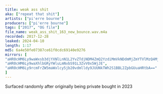 ```yaml
---
title: weak ass shit
aka: ["repeat that shit"]
artists: ["pi'erre bourne"]
producers: ["pi'erre bourne"]
tags: ["2017", "OG file"]
file_name: weak_ass_shit_163_new_bounce.wav.m4a
recorded: 2017-12-28
leaked: 2024-04-10
length: 1:17
md5: 6a4e50fe07387ce61f0cdc69140e9276
mirrors: [
"aHR0cHM6Ly9waWxsb3djYXNlLnN1L2YvZTdjNDM4ZmQ2YzdiMmVkNDdmMjZmYTVlMzQ4MjQxMWE=",
"aHR0cHM6Ly9waXhlbGRyYWluLmNvbS91L3ZvV0x5WjJE",
"aHR0cHM6Ly9rcmFrZW5maWxlcy5jb20vdmlldy9JUUNkTWh2S1BBL2ZpbGUuaHRtbA=="
]
---
```

Surfaced randomly after originally being private bought in 2023
